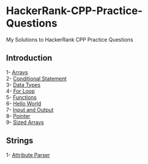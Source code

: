 # HackerRank-CPP-Practice-Questions
My Solutions to HackerRank CPP Practice Questions

## Introduction
1- [Arrays](/Introduction/Arrays.cpp) <br>
2- [Conditional Statement](/Introduction/ConditionalStatement.cpp) <br>
3- [Data Types](/Introduction/DataTypes.cpp)<br>
4- [For Loop](/Introduction/ForLoop.cpp)<br>
5- [Functions](/Introduction/Functions.cpp)<br>
6- [Hello World](/Introduction/HelloWorld.cpp)<br>
7- [Input and Output](/Introduction/InputNOutput.cpp)<br>
8- [Pointer](/Introduction/Pointer.cpp)<br>
9- [Sized Arrays](/Introduction/SizedArrays.cpp)<br>


## Strings
1- [Attribute Parser](/Introduction/AttributeParser.cpp)<br>
